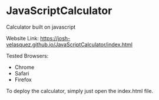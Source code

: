# JavaScriptCalculator
Calculator built on javascript

Website Link:
https://josh-velasquez.github.io/JavaScriptCalculator/index.html

Tested Browsers:
- Chrome
- Safari
- Firefox

To deploy the calculator, simply just open the index.html file.